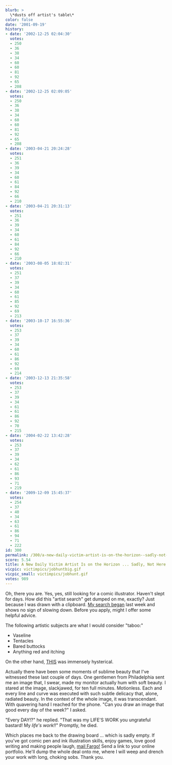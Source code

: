 ```yaml
---
blurb: >
  \*dusts off artist's table\*
color: false
date: '2001-09-19'
history:
- date: '2002-12-25 02:04:30'
  votes:
  - 250
  - 36
  - 38
  - 34
  - 60
  - 60
  - 81
  - 92
  - 65
  - 208
- date: '2002-12-25 02:09:05'
  votes:
  - 250
  - 36
  - 38
  - 34
  - 60
  - 60
  - 81
  - 92
  - 65
  - 208
- date: '2003-04-21 20:24:28'
  votes:
  - 251
  - 36
  - 39
  - 34
  - 60
  - 61
  - 84
  - 92
  - 66
  - 210
- date: '2003-04-21 20:31:13'
  votes:
  - 251
  - 36
  - 39
  - 34
  - 60
  - 61
  - 84
  - 92
  - 66
  - 210
- date: '2003-08-05 18:02:31'
  votes:
  - 251
  - 37
  - 39
  - 34
  - 60
  - 61
  - 85
  - 92
  - 69
  - 213
- date: '2003-10-17 16:55:36'
  votes:
  - 253
  - 37
  - 39
  - 34
  - 60
  - 61
  - 86
  - 92
  - 69
  - 214
- date: '2003-12-13 21:35:58'
  votes:
  - 253
  - 37
  - 39
  - 34
  - 61
  - 61
  - 86
  - 92
  - 70
  - 215
- date: '2004-02-22 13:42:28'
  votes:
  - 253
  - 37
  - 39
  - 34
  - 62
  - 61
  - 86
  - 93
  - 71
  - 219
- date: '2009-12-09 15:45:37'
  votes:
  - 254
  - 37
  - 40
  - 34
  - 63
  - 61
  - 86
  - 94
  - 71
  - 222
id: 300
permalink: /300/a-new-daily-victim-artist-is-on-the-horizon--sadly-not-here/
score: 5.54
title: A New Daily Victim Artist Is on the Horizon ... Sadly, Not Here.
vicpic: victimpics/jobhuntbig.gif
vicpic_small: victimpics/jobhunt.gif
votes: 989
---
```


Oh, there you are. Yes, yes, still looking for a comic illustrator.
Haven't slept for days. How did this "artist search" get dumped on me,
exactly? Just because I was drawn with a clipboard. [My search
began](%ARTICLE[298]%) last week and shows no sign of slowing down.
Before you apply, might I offer some helpful advice.

The following artistic subjects are what I would consider "taboo:"  
 - Vaseline  
 - Tentacles  
 - Bared buttocks  
 - Anything red and itching

On the other hand,
[THIS](http://web.archive.org/web/20010919000000/http://members.tripod.com/weblikescrapbook/vg_comics/02.htm)
was immensely hysterical.

Actually there have been some moments of sublime beauty that I've
witnessed these last couple of days. One gentlemen from Philadelphia
sent me an image that, I swear, made my monitor actually hum with soft
beauty. I stared at the image, slackjawed, for ten full minutes.
Motionless. Each and every line and curve was executed with such subtle
delicacy that, alone, radiated beauty. In the context of the whole
image, it was transcendant. With quavering hand I reached for the phone.
"Can you draw an image that good every day of the week?" I asked.

"Every DAY!?" he replied. "That was my LIFE'S WORK you ungrateful
bastard! My *life's work!!*" Promptly, he died.

Which places me back to the drawing board ... which is sadly empty. If
you've got comic pen and ink illustration skills, enjoy games, love good
writing and making people laugh, [mail Fargo!](mailto:fargo@gamespy.com)
Send a link to your online portfolio. He'll dump the whole deal onto me,
where I will weep and drench your work with long, choking sobs. Thank
you.